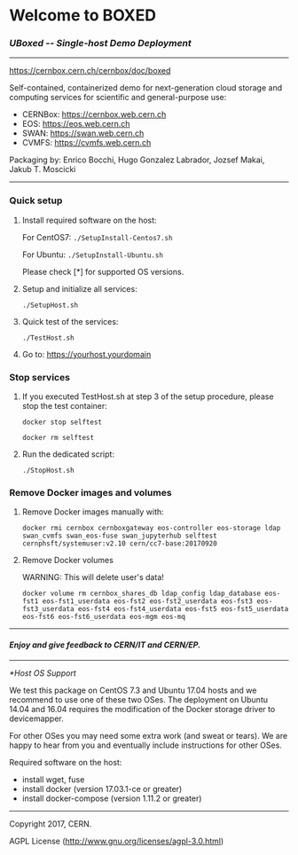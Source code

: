 # Welcome to BOXED
### *UBoxed -- Single-host Demo Deployment*

-----

https://cernbox.cern.ch/cernbox/doc/boxed

Self-contained, containerized demo for next-generation cloud storage and computing services for scientific and general-purpose use:

 - CERNBox: https://cernbox.web.cern.ch
 - EOS: https://eos.web.cern.ch
 - SWAN: https://swan.web.cern.ch
 - CVMFS: https://cvmfs.web.cern.ch


Packaging by: Enrico Bocchi, Hugo Gonzalez Labrador, Jozsef Makai, Jakub T. Moscicki


-----

### Quick setup

 1. Install required software on the host:

    For CentOS7:	`./SetupInstall-Centos7.sh`

    For Ubuntu:		`./SetupInstall-Ubuntu.sh`

    Please check [*] for supported OS versions.


 2. Setup and initialize all services: 

    `./SetupHost.sh`


 3. Quick test of the services:

    `./TestHost.sh`


 4. Go to: https://yourhost.yourdomain



### Stop services

 1. If you executed TestHost.sh at step 3 of the setup procedure, please stop the test container:

    `docker stop selftest`

    `docker rm selftest`


 2. Run the dedicated script:

    `./StopHost.sh`



### Remove Docker images and volumes

 1. Remove Docker images manually with:

    `docker rmi cernbox cernboxgateway eos-controller eos-storage ldap swan_cvmfs swan_eos-fuse swan_jupyterhub selftest cernphsft/systemuser:v2.10 cern/cc7-base:20170920`


 2. Remove Docker volumes

    WARNING: This will delete user's data!

    `docker volume rm cernbox_shares_db ldap_config ldap_database eos-fst1 eos-fst1_userdata eos-fst2 eos-fst2_userdata eos-fst3 eos-fst3_userdata eos-fst4 eos-fst4_userdata eos-fst5 eos-fst5_userdata eos-fst6 eos-fst6_userdata eos-mgm eos-mq`



-----

#### *Enjoy and give feedback to CERN/IT and CERN/EP.*

-----


*\*Host OS Support*

We test this package on CentOS 7.3 and Ubuntu 17.04 hosts and we recommend to use one of these two OSes.
The deployment on Ubuntu 14.04 and 16.04 requires the modification of the Docker storage driver to devicemapper.

For other OSes you may need some extra work (and sweat or tears). 
We are happy to hear from you and eventually include instructions for other OSes.


Required software on the host:

  - install wget, fuse
  - install docker (version 17.03.1-ce or greater)
  - install docker-compose (version 1.11.2 or greater)

-----

Copyright 2017, CERN.

AGPL License (http://www.gnu.org/licenses/agpl-3.0.html)

